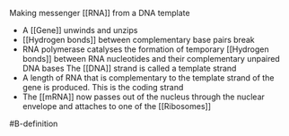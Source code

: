 Making messenger [[RNA]] from a DNA template

- A [[Gene]] unwinds and unzips
- [[Hydrogen bonds]] between complementary base pairs break
- RNA polymerase catalyses the formation of temporary [[Hydrogen bonds]] between RNA nucleotides and their complementary unpaired DNA bases The [[DNA]] strand is called a template strand
- A length of RNA that is complementary to the template strand of the gene is produced. This is the coding strand
- The [[mRNA]] now passes out of the nucleus through the nuclear envelope and attaches to one of the [[Ribosomes]]

#B-definition 